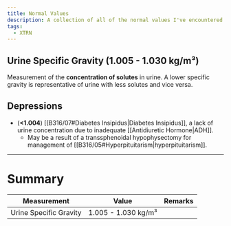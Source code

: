 ```yaml
---
title: Normal Values
description: A collection of all of the normal values I've encountered in my notes. Affectations and considerations for each are also listed if applicable.
tags:
  - XTRN
---
```

## Urine Specific Gravity (1.005 - 1.030 kg/m³)
Measurement of the **concentration of solutes** in urine. A lower specific gravity is representative of urine with less solutes and vice versa.
## Depressions
- (**<1.004**) [[B316/07#Diabetes Insipidus|Diabetes Insipidus]], a lack of urine concentration due to inadequate [[Antidiuretic Hormone|ADH]].
	- May be a result of a transsphenoidal hypophysectomy for management of [[B316/05#Hyperpituitarism|hyperpituitarism]].
___
# Summary
| Measurement | Value | Remarks |
| ---- | ---- | ---- |
| Urine Specific Gravity | 1.005 - 1.030 kg/m³ |  |
